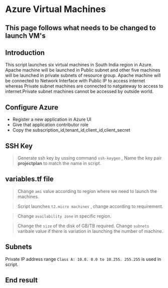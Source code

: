 # Azure Virtual Machines

## This page follows what needs to be changed to  launch VM's

## Introduction
This script launches six virtual machines in South India region in Azure. Apache machine will be  launched in Public subnet and other five machines will be launched in private subnets of resource group. Apache machine will be connected to Network Interface with Public IP  to access internet whereas Private subnet machines are connected to natgateway to access to internet.Private subnet machines cannot be accessed by outside world.


## Configure Azure
* Register a new application in Azure UI
* Give that application contributor role
* Copy the subscription_id,tenant_id,client_id,client_secret
## SSH Key
> Generate ssh key by ussing command `ssh-keygen` , Name the key pair **projectplan** to match the name in script.

## variables.tf file

> Change `ami` value according to region where we need to launch the machines.
 

> Script launches `t2.micro machines` , change according to requirement.

> Change  `availability zone` in specific region.
 

> Change the `size` of the disk of GB/TB required.
> Change `subnets` varibale value if there is variation in launching the number of machine.

## Subnets

Private IP address range `Class A: 10.0. 0.0 to 10.255. 255.255` is used in script.

## End result 
